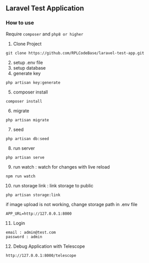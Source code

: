 ## Laravel Test Application
### How to use
Require `composer` and `php8 or higher`

1. Clone Project
```
git clone https://github.com/RPLCodeBase/laravel-test-app.git
```

2. setup .env file
3. setup database
4. generate key
```
php artisan key:generate
```
5. composer install
```
composer install
```
6. migrate
```
php artisan migrate
```
7. seed
```
php artisan db:seed
```
8. run server
```
php artisan serve
```
9. run watch : watch for changes with live reload
```
npm run watch
```
10. run storage link : link storage to public
```
php artisan storage:link
```
if image upload is not working, change storage path in .env file
```
APP_URL=http://127.0.0.1:8000
```

11. Login
```
email : admin@test.com
password : admin
```

12. Debug Application with Telescope
```
http://127.0.0.1:8000/telescope
```
